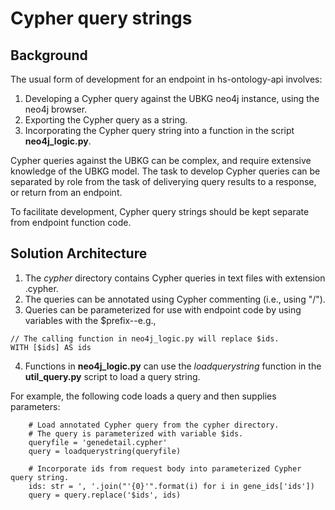 # Cypher query strings

## Background
The usual form of development for an endpoint in hs-ontology-api involves:
1. Developing a Cypher query against the UBKG neo4j instance, using the neo4j browser.
2. Exporting the Cypher query as a string.
3. Incorporating the Cypher query string into a function in the script **neo4j_logic.py**.

Cypher queries against the UBKG can be complex, and require extensive knowledge of the UBKG model. 
The task to develop Cypher queries can be separated by role from the task of deliverying query results to a response, or return from an endpoint.

To facilitate development, Cypher query strings should be kept separate from endpoint function code.

## Solution Architecture

1. The _cypher_ directory contains Cypher queries in text files with extension .cypher.
2. The queries can be annotated using Cypher commenting (i.e., using "/").
3. Queries can be parameterized for use with endpoint code by using variables with the $prefix--e.g.,
```
// The calling function in neo4j_logic.py will replace $ids.
WITH [$ids] AS ids
```
4. Functions in **neo4j_logic.py** can use the *loadquerystring* function in the **util_query.py** script to load a query string.

For example, the following code loads a query and then supplies parameters:
```
    # Load annotated Cypher query from the cypher directory.
    # The query is parameterized with variable $ids.
    queryfile = 'genedetail.cypher'
    query = loadquerystring(queryfile)

    # Incorporate ids from request body into parameterized Cypher query string.
    ids: str = ', '.join("'{0}'".format(i) for i in gene_ids['ids'])
    query = query.replace('$ids', ids)

```
